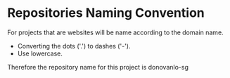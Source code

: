 # Repositories Naming Convention

For projects that are websites will be name according to the domain name.
* Converting the dots ('.') to dashes ('-').
* Use lowercase.

Therefore the repository name for this project is donovanlo-sg

